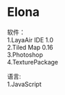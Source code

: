 # Elona

软件：                    <br>
      1.LayaAir IDE 1.0   <br>
      2.Tiled Map 0.16    <br>
      3.Photoshop         <br>
      4.TexturePackage    <br>
  
语言:                     <br>
      1.JavaScript        <br>


